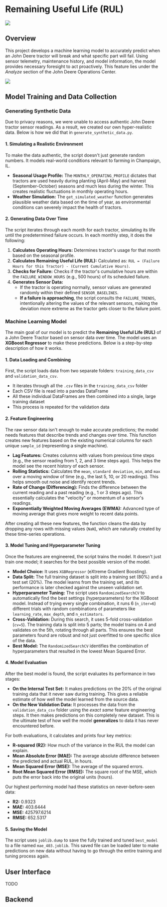 # Remaining Useful Life (RUL)
![](https://play-lh.googleusercontent.com/7pYpIOAKj-nqcGQClV7V2JBq_sPZWg2AzDJUMW3P1maHwvldlz0vCay3txVoFDM18lw)
## Overview
This project develops a machine learning model to accurately predict when an John Deere tractor will break and what specific part will fail. Using sensor telemetry, maintenance history, and model information, the model provides necessary foresight to act proactively. This feature lies under the *Analyze* section of the John Deere Operations Center.

![](https://www.legalreader.com/wp-content/uploads/2017/03/Tractor_john_deere-8320R.jpg)

## Model Training and Data Collection
### Generating Synthetic Data
Due to privacy reasons, we were unable to access authentic John Deere tractor sensor readings. As a result, we created our own hyper-realistic data. Below is how we did that in `generate_synthetic_data.py`.

#### 1. Simulating a Realistic Environment
To make the data authentic, the script doesn't just generate random numbers. It models real-world conditions relevant to farming in Champaign, IL.
- **Seasonal Usage Profile:** The `MONTHLY_OPERATING_PROFILE`  dictates that tractors are used heavily during planting (April-May) and harvest (September-October) seasons and much less during the winter. This creates realistic fluctuations in monthly operating hours.
- **Weather Simulation:** The `get_simulated_weather` function generates plausible weather data based on the time of year, as environmental conditions can severely impact the health of tractors.

#### 2. Generating Data Over Time
The script iterates through each month for each tractor, simulating its life until the predetermined failure occurs. In each monthly step, it does the following:
1. **Calculates Operating Hours:** Determines tractor's usage for that month based on the seasonal profile.
2. **Calculates Remaining Useful Life (RUL):** Calculated as: `RUL = (Failure Hours for this Tractor) - (Current Cumulative Hours)`.
3. **Checks for Failure:** Checks if the tractor's cumulative hours are within the `FAILURE_WINDOW_HOURS` (e.g., 500 hours) of its scheduled failure.
4. **Generates Sensor Data:**
	- If the tractor is operating normally, sensor values are generated randomly within their defined `SENSOR_BASELINES`.
	- **If a failure is approaching**, the script consults the `FAILURE_TRENDS`, intentionally altering the values of the relevant sensors, making the deviation more extreme as the tractor gets closer to the failure point.


### Machine Learning Model

The main goal of our model is to predict the **Remaining Useful Life (RUL)** of a John Deere Tractor based on sensor data over time. The model uses an **XGBoost Regressor** to make these predictions. Below is a step-by-step description of how it works.

#### 1. Data Loading and Combining
First, the script loads data from two separate folders: `training_data_csv` and `validation_data_csv`.
- It iterates through all the `.csv` files in the `training_data_csv` folder
- Each CSV file is read into a pandas DataFrame
- All these individual DataFrames are then combined into a single, large training dataset
- This process is repeated for the validation data
#### 2. Feature Engineering
The raw sensor data isn't enough to make accurate predictions; the model needs features that describe trends and changes over time. This function creates new features based on the existing numerical columns for each unique `sample_id` (representing a single machine).
- **Lag Features:** Creates columns with values from previous time steps (e.g., the sensor reading from 1, 2, and 3 time steps ago). This helps the model see the recent history of each sensor.
- **Rolling Statistics:** Calculates the `mean`, `standard deviation`, `min`, and `max` over a moving window of time (e.g., the last 5, 10, or 20 readings). This helps smooth out noise and identify recent trends.
- **Rate of Change (Differencing):** Finds the difference between the current reading and a past reading (e.g., 1 or 3 steps ago). This essentially calculates the "velocity" or momentum of a sensor's readings.
- **Exponentially Weighted Moving Averages (EWMA):** Advanced type of moving average that gives more weight to recent data points.

After creating all these new features, the function cleans the data by dropping any rows with missing values (`NaN`), which are naturally created by these time-series operations.

#### 3. Model Tuning and Hyperparameter Tuning
Once the features are engineered, the script trains the model. It doesn't just train one model; it searches for the best possible version of the model.
- **Model Choice:** It uses `XGBRegressor` (eXtreme Gradient Boosting).
- **Data Split:** The full training dataset is split into a training set (80%) and a test set (20%). The model learns from the training set, and its performance is later checked against the unseen validation set.
- **Hyperparameter Tuning:** The script uses `RandomizedSearchCV` to automatically find the best settings (hyperparameters) for the XGBoost model. Instead of trying every single combination, it runs 6 (`n_iter=6`) different trials with random combinations of parameters like `learning_rate`, `max_depth`, and `n_estimators`.
- **Cross-Validation:** During this search, it uses 5-fold cross-validation (`cv=5`). The training data is split into 5 parts; the model trains on 4 and validates on the 5th, rotating through all parts. This ensures the best parameters found are robust and not just overfitted to one specific slice of the data.
- **Best Model:** The `RandomizedSearchCV` identifies the combination of hyperparameters that resulted in the lowest Mean Squared Error.

#### 4. Model Evaluation
After the best model is found, the script evaluates its performance in two stages:
- **On the Internal Test Set:** It makes predictions on the 20% of the original training data that it never saw during training. This gives a reliable estimate of how well the model learned from the source data.
- **On the New Validation Data:** It processes the data from the `validation_data_csv` folder using the _exact same_ feature engineering steps. It then makes predictions on this completely new dataset. This is the ultimate test of how well the model **generalizes** to data it has never encountered before.

For both evaluations, it calculates and prints four key metrics:
- **R-squared (R2):** How much of the variance in the RUL the model can explain.
- **Mean Absolute Error (MAE):** The average absolute difference between the predicted and actual RUL, in hours.
- **Mean Squared Error (MSE):** The average of the squared errors.
- **Root Mean Squared Error (RMSE):** The square root of the MSE, which puts the error back into the original units (hours).

Our highest performing model had these statistics on never-before-seen data:
- **R2:** 0.9323
- **MAE:** 403.6444
- **MSE:** 425797.6214
- **RMSE:** 652.5317

#### 5. Saving the Model
The script uses `joblib.dump` to save the fully trained and tuned `best_model` to a file named `mae_403.joblib`. This saved file can be loaded later to make predictions on new data without having to go through the entire training and tuning process again.

## User Interface
TODO

## Backend
